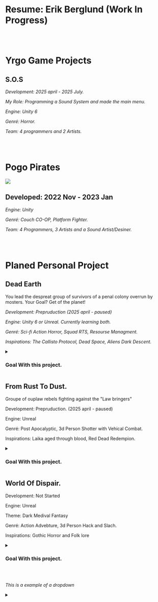 


<body>
  <h1>Resume: Erik Berglund (Work In Progress)</h1>
  <br>
  <br>
  <h1> Yrgo Game Projects </h1>
    <h2> S.O.S </h2>
      <p> <em> Development: 2025 april - 2025 July. </em> </p>
      <p> <em> My Role: Programming a Sound System and made the main menu. </em> </p>
      <p> <em> Engine: Unity 6 </em> </p>
      <p> <em> Genré: Horror. </em> </p>
      <p> <em> Team: 4 programmers and 2 Artists. </em> </p>
  <br>
  <br>
  
  <h1> Pogo Pirates</h1>
  <a href="https://yrgo-game-creator.itch.io/pogopirates"><img src="https://github.com/user-attachments/assets/59ed5929-65a2-467a-80b2-ba7557f5ddd8"></a>
  
  <h2> Developed: 2022 Nov - 2023 Jan </h2>
    <p> <em> Engine: Unity </em></p>
    <p> <em> Genré: Couch CO-OP, Platform Fighter. </em> </p>
    <p> <em> Team: 4 Programmers, 3 Artists and a Sound Artist/Desiner. </em> </p>
      
  <br>
  <br>
  
  <h1> Planed Personal Project </h1>
  
  <h2> Dead Earth </h2>
      <p> You lead the despreat group of survivors of a penal colony overrun by mosters. Your Goal? Get of the planet! </p>
      <p> <em> Development: Prepruduction (2025 april - paused) </em> </p>
      <p> <em> Engine: Unity 6 or Unreal. Currently learning both. </em> </p>
      <p> <em> Genré: Sci-fi Action Horror, Squad RTS, Resourse Managment. </em> </p>
      <p> <em> Inspirations: The Callisto Protocol, Dead Space, Aliens Dark Descent. </em> </p>
      
  <details>
    <summary> <h3> Goal With this project. </h3> </summary>
        <p> <em> - Gain a deaper understanding of how AI works and learn how to make it with diffrent systems. </em> </p>
        <p> <em> - Make a System that lets me quickly pieces together rooms. </em> </p>
        <p> <em> - Deepen my understanding of how Music, Sound and Ambience can be used to effect on tone and feeling of a game. </em> </p>
        <p> <em> - Make my own 3d assets for Environment, Characters and Animations. </em> </p>
    <br>
  </details>
    
  <h2> From Rust To Dust. </h2>
      <p> Groupe of ouplaw rebels fighting against the "Law bringers" </p>
      <p> Development: Prepruduction. (2025 april - paused) </p>
      <p> Engine: Unreal </p>
      <p> Genré: Post Apocalyptic, 3d Person Shotter with Vehical Combat. </p>
      <p> Inspirations: Laika aged through blood, Red Dead Redempion. </p>
      
  <details>
    <summary> <h3> Goal With this project. </h3> </summary>
    <p> <em> - Gain a deaper understanding of how Unreals Engine works. </em> </p>
    <p> <em> - Deepen my understanding of C++ and make as much of the project in C++ as possible. </em> </p>
    <br>
  </details>
    
  <h2> World Of Dispair. </h2>
      <p>  </p>
      <p> Development: Not Started </p>
      <p> Engine: Unreal </p>
      <p> Theme: Dark Medival Fantasy </p>
      <p> Genré: Action Advebture, 3d Person Hack and Slach. </p>
      <p> Inspirations: Gothic Horror and Folk lore </p>
      
  <details>
    <summary> <h3> Goal With this project. </h3> </summary>
    <p> <em> - Gain a deaper understanding of how Unreals Engine works. </em> </p>
    <p> <em> - Deepen my understanding of C++ and make as much of the project in C++ as possible. </em> </p>
    <br>
  </details>
  
      
  <br>
  <br>
  <p> <em> This is a example of a dropdown  </em> </p>
  
  <details>
    <summary></summary>
    <pre>  Code  <br></pre>
  </details>
<body/>


